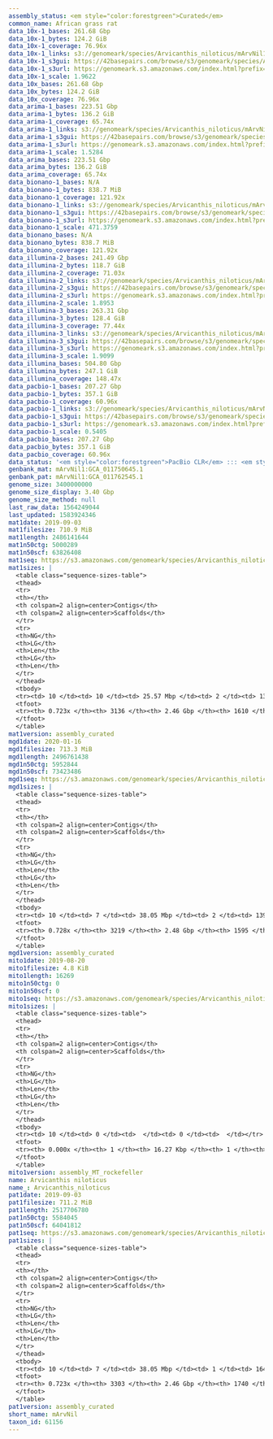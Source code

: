 ```yaml
---
assembly_status: <em style="color:forestgreen">Curated</em>
common_name: African grass rat
data_10x-1_bases: 261.68 Gbp
data_10x-1_bytes: 124.2 GiB
data_10x-1_coverage: 76.96x
data_10x-1_links: s3://genomeark/species/Arvicanthis_niloticus/mArvNil1/genomic_data/10x/<br>
data_10x-1_s3gui: https://42basepairs.com/browse/s3/genomeark/species/Arvicanthis_niloticus/mArvNil1/genomic_data/10x/
data_10x-1_s3url: https://genomeark.s3.amazonaws.com/index.html?prefix=species/Arvicanthis_niloticus/mArvNil1/genomic_data/10x/
data_10x-1_scale: 1.9622
data_10x_bases: 261.68 Gbp
data_10x_bytes: 124.2 GiB
data_10x_coverage: 76.96x
data_arima-1_bases: 223.51 Gbp
data_arima-1_bytes: 136.2 GiB
data_arima-1_coverage: 65.74x
data_arima-1_links: s3://genomeark/species/Arvicanthis_niloticus/mArvNil1/genomic_data/arima/<br>
data_arima-1_s3gui: https://42basepairs.com/browse/s3/genomeark/species/Arvicanthis_niloticus/mArvNil1/genomic_data/arima/
data_arima-1_s3url: https://genomeark.s3.amazonaws.com/index.html?prefix=species/Arvicanthis_niloticus/mArvNil1/genomic_data/arima/
data_arima-1_scale: 1.5284
data_arima_bases: 223.51 Gbp
data_arima_bytes: 136.2 GiB
data_arima_coverage: 65.74x
data_bionano-1_bases: N/A
data_bionano-1_bytes: 838.7 MiB
data_bionano-1_coverage: 121.92x
data_bionano-1_links: s3://genomeark/species/Arvicanthis_niloticus/mArvNil1/genomic_data/bionano/<br>
data_bionano-1_s3gui: https://42basepairs.com/browse/s3/genomeark/species/Arvicanthis_niloticus/mArvNil1/genomic_data/bionano/
data_bionano-1_s3url: https://genomeark.s3.amazonaws.com/index.html?prefix=species/Arvicanthis_niloticus/mArvNil1/genomic_data/bionano/
data_bionano-1_scale: 471.3759
data_bionano_bases: N/A
data_bionano_bytes: 838.7 MiB
data_bionano_coverage: 121.92x
data_illumina-2_bases: 241.49 Gbp
data_illumina-2_bytes: 118.7 GiB
data_illumina-2_coverage: 71.03x
data_illumina-2_links: s3://genomeark/species/Arvicanthis_niloticus/mArvNil2/genomic_data/illumina/<br>
data_illumina-2_s3gui: https://42basepairs.com/browse/s3/genomeark/species/Arvicanthis_niloticus/mArvNil2/genomic_data/illumina/
data_illumina-2_s3url: https://genomeark.s3.amazonaws.com/index.html?prefix=species/Arvicanthis_niloticus/mArvNil2/genomic_data/illumina/
data_illumina-2_scale: 1.8953
data_illumina-3_bases: 263.31 Gbp
data_illumina-3_bytes: 128.4 GiB
data_illumina-3_coverage: 77.44x
data_illumina-3_links: s3://genomeark/species/Arvicanthis_niloticus/mArvNil3/genomic_data/illumina/<br>
data_illumina-3_s3gui: https://42basepairs.com/browse/s3/genomeark/species/Arvicanthis_niloticus/mArvNil3/genomic_data/illumina/
data_illumina-3_s3url: https://genomeark.s3.amazonaws.com/index.html?prefix=species/Arvicanthis_niloticus/mArvNil3/genomic_data/illumina/
data_illumina-3_scale: 1.9099
data_illumina_bases: 504.80 Gbp
data_illumina_bytes: 247.1 GiB
data_illumina_coverage: 148.47x
data_pacbio-1_bases: 207.27 Gbp
data_pacbio-1_bytes: 357.1 GiB
data_pacbio-1_coverage: 60.96x
data_pacbio-1_links: s3://genomeark/species/Arvicanthis_niloticus/mArvNil1/genomic_data/pacbio/<br>
data_pacbio-1_s3gui: https://42basepairs.com/browse/s3/genomeark/species/Arvicanthis_niloticus/mArvNil1/genomic_data/pacbio/
data_pacbio-1_s3url: https://genomeark.s3.amazonaws.com/index.html?prefix=species/Arvicanthis_niloticus/mArvNil1/genomic_data/pacbio/
data_pacbio-1_scale: 0.5405
data_pacbio_bases: 207.27 Gbp
data_pacbio_bytes: 357.1 GiB
data_pacbio_coverage: 60.96x
data_status: '<em style="color:forestgreen">PacBio CLR</em> ::: <em style="color:forestgreen">10x</em> ::: <em style="color:forestgreen">Arima</em> ::: <em style="color:forestgreen">Illumina</em>'
genbank_mat: mArvNil1:GCA_011750645.1
genbank_pat: mArvNil1:GCA_011762545.1
genome_size: 3400000000
genome_size_display: 3.40 Gbp
genome_size_method: null
last_raw_data: 1564249044
last_updated: 1583924346
mat1date: 2019-09-03
mat1filesize: 710.9 MiB
mat1length: 2486141644
mat1n50ctg: 5000289
mat1n50scf: 63826408
mat1seq: https://s3.amazonaws.com/genomeark/species/Arvicanthis_niloticus/mArvNil1/assembly_curated/mArvNil1.mat.decon.20190903.fasta.gz
mat1sizes: |
  <table class="sequence-sizes-table">
  <thead>
  <tr>
  <th></th>
  <th colspan=2 align=center>Contigs</th>
  <th colspan=2 align=center>Scaffolds</th>
  </tr>
  <tr>
  <th>NG</th>
  <th>LG</th>
  <th>Len</th>
  <th>LG</th>
  <th>Len</th>
  </tr>
  </thead>
  <tbody>
  <tr><td> 10 </td><td> 10 </td><td> 25.57 Mbp </td><td> 2 </td><td> 139.09 Mbp </td></tr>  <tr><td> 20 </td><td> 28 </td><td> 16.42 Mbp </td><td> 4 </td><td> 131.09 Mbp </td></tr>  <tr><td> 30 </td><td> 54 </td><td> 11.48 Mbp </td><td> 8 </td><td> 88.78 Mbp </td></tr>  <tr><td> 40 </td><td> 89 </td><td> 7.78 Mbp </td><td> 12 </td><td> 78.78 Mbp </td></tr>  <tr style="background-color:#cccccc;"><td> 50 </td><td> 142 </td><td style="background-color:#88ff88;"> 5.00 Mbp </td><td> 16 </td><td style="background-color:#88ff88;"> 63.83 Mbp </td></tr>  <tr><td> 60 </td><td> 262 </td><td> 1.62 Mbp </td><td> 23 </td><td> 48.51 Mbp </td></tr>  <tr><td> 70 </td><td> 1417 </td><td> 76.53 Kbp </td><td> 43 </td><td> 0.84 Mbp </td></tr>  <tr><td> 80 </td><td> 0 </td><td>  </td><td> 0 </td><td>  </td></tr>  <tr><td> 90 </td><td> 0 </td><td>  </td><td> 0 </td><td>  </td></tr>  <tr><td> 100 </td><td> 0 </td><td>  </td><td> 0 </td><td>  </td></tr>  </tbody>
  <tfoot>
  <tr><th> 0.723x </th><th> 3136 </th><th> 2.46 Gbp </th><th> 1610 </th><th> 2.49 Gbp </th></tr>
  </tfoot>
  </table>
mat1version: assembly_curated
mgd1date: 2020-01-16
mgd1filesize: 713.3 MiB
mgd1length: 2496761438
mgd1n50ctg: 5952844
mgd1n50scf: 73423486
mgd1seq: https://s3.amazonaws.com/genomeark/species/Arvicanthis_niloticus/mArvNil1/assembly_curated/mArvNil1.pat.X.cur.20200116.fasta.gz
mgd1sizes: |
  <table class="sequence-sizes-table">
  <thead>
  <tr>
  <th></th>
  <th colspan=2 align=center>Contigs</th>
  <th colspan=2 align=center>Scaffolds</th>
  </tr>
  <tr>
  <th>NG</th>
  <th>LG</th>
  <th>Len</th>
  <th>LG</th>
  <th>Len</th>
  </tr>
  </thead>
  <tbody>
  <tr><td> 10 </td><td> 7 </td><td> 38.05 Mbp </td><td> 2 </td><td> 139.27 Mbp </td></tr>  <tr><td> 20 </td><td> 18 </td><td> 23.56 Mbp </td><td> 4 </td><td> 130.35 Mbp </td></tr>  <tr><td> 30 </td><td> 38 </td><td> 13.77 Mbp </td><td> 7 </td><td> 91.43 Mbp </td></tr>  <tr><td> 40 </td><td> 67 </td><td> 9.47 Mbp </td><td> 11 </td><td> 80.94 Mbp </td></tr>  <tr style="background-color:#cccccc;"><td> 50 </td><td> 112 </td><td style="background-color:#88ff88;"> 5.95 Mbp </td><td> 16 </td><td style="background-color:#88ff88;"> 73.42 Mbp </td></tr>  <tr><td> 60 </td><td> 211 </td><td> 1.75 Mbp </td><td> 22 </td><td> 52.02 Mbp </td></tr>  <tr><td> 70 </td><td> 1193 </td><td> 91.15 Kbp </td><td> 32 </td><td> 6.38 Mbp </td></tr>  <tr><td> 80 </td><td> 0 </td><td>  </td><td> 0 </td><td>  </td></tr>  <tr><td> 90 </td><td> 0 </td><td>  </td><td> 0 </td><td>  </td></tr>  <tr><td> 100 </td><td> 0 </td><td>  </td><td> 0 </td><td>  </td></tr>  </tbody>
  <tfoot>
  <tr><th> 0.728x </th><th> 3219 </th><th> 2.48 Gbp </th><th> 1595 </th><th> 2.50 Gbp </th></tr>
  </tfoot>
  </table>
mgd1version: assembly_curated
mito1date: 2019-08-20
mito1filesize: 4.8 KiB
mito1length: 16269
mito1n50ctg: 0
mito1n50scf: 0
mito1seq: https://s3.amazonaws.com/genomeark/species/Arvicanthis_niloticus/mArvNil1/assembly_MT_rockefeller/mArvNil1.MT.20190820.fasta.gz
mito1sizes: |
  <table class="sequence-sizes-table">
  <thead>
  <tr>
  <th></th>
  <th colspan=2 align=center>Contigs</th>
  <th colspan=2 align=center>Scaffolds</th>
  </tr>
  <tr>
  <th>NG</th>
  <th>LG</th>
  <th>Len</th>
  <th>LG</th>
  <th>Len</th>
  </tr>
  </thead>
  <tbody>
  <tr><td> 10 </td><td> 0 </td><td>  </td><td> 0 </td><td>  </td></tr>  <tr><td> 20 </td><td> 0 </td><td>  </td><td> 0 </td><td>  </td></tr>  <tr><td> 30 </td><td> 0 </td><td>  </td><td> 0 </td><td>  </td></tr>  <tr><td> 40 </td><td> 0 </td><td>  </td><td> 0 </td><td>  </td></tr>  <tr style="background-color:#cccccc;"><td> 50 </td><td> 0 </td><td style="background-color:#ff8888;">  </td><td> 0 </td><td style="background-color:#ff8888;">  </td></tr>  <tr><td> 60 </td><td> 0 </td><td>  </td><td> 0 </td><td>  </td></tr>  <tr><td> 70 </td><td> 0 </td><td>  </td><td> 0 </td><td>  </td></tr>  <tr><td> 80 </td><td> 0 </td><td>  </td><td> 0 </td><td>  </td></tr>  <tr><td> 90 </td><td> 0 </td><td>  </td><td> 0 </td><td>  </td></tr>  <tr><td> 100 </td><td> 0 </td><td>  </td><td> 0 </td><td>  </td></tr>  </tbody>
  <tfoot>
  <tr><th> 0.000x </th><th> 1 </th><th> 16.27 Kbp </th><th> 1 </th><th> 16.27 Kbp </th></tr>
  </tfoot>
  </table>
mito1version: assembly_MT_rockefeller
name: Arvicanthis niloticus
name_: Arvicanthis_niloticus
pat1date: 2019-09-03
pat1filesize: 711.2 MiB
pat1length: 2517706780
pat1n50ctg: 5584045
pat1n50scf: 64041812
pat1seq: https://s3.amazonaws.com/genomeark/species/Arvicanthis_niloticus/mArvNil1/assembly_curated/mArvNil1.pat.decon.20190903.fasta.gz
pat1sizes: |
  <table class="sequence-sizes-table">
  <thead>
  <tr>
  <th></th>
  <th colspan=2 align=center>Contigs</th>
  <th colspan=2 align=center>Scaffolds</th>
  </tr>
  <tr>
  <th>NG</th>
  <th>LG</th>
  <th>Len</th>
  <th>LG</th>
  <th>Len</th>
  </tr>
  </thead>
  <tbody>
  <tr><td> 10 </td><td> 7 </td><td> 38.05 Mbp </td><td> 1 </td><td> 164.71 Mbp </td></tr>  <tr><td> 20 </td><td> 18 </td><td> 23.56 Mbp </td><td> 3 </td><td> 135.23 Mbp </td></tr>  <tr><td> 30 </td><td> 38 </td><td> 13.77 Mbp </td><td> 6 </td><td> 91.55 Mbp </td></tr>  <tr><td> 40 </td><td> 67 </td><td> 9.55 Mbp </td><td> 11 </td><td> 78.14 Mbp </td></tr>  <tr style="background-color:#cccccc;"><td> 50 </td><td> 112 </td><td style="background-color:#88ff88;"> 5.58 Mbp </td><td> 15 </td><td style="background-color:#88ff88;"> 64.04 Mbp </td></tr>  <tr><td> 60 </td><td> 216 </td><td> 1.65 Mbp </td><td> 22 </td><td> 50.89 Mbp </td></tr>  <tr><td> 70 </td><td> 1458 </td><td> 76.79 Kbp </td><td> 34 </td><td> 4.23 Mbp </td></tr>  <tr><td> 80 </td><td> 0 </td><td>  </td><td> 0 </td><td>  </td></tr>  <tr><td> 90 </td><td> 0 </td><td>  </td><td> 0 </td><td>  </td></tr>  <tr><td> 100 </td><td> 0 </td><td>  </td><td> 0 </td><td>  </td></tr>  </tbody>
  <tfoot>
  <tr><th> 0.723x </th><th> 3303 </th><th> 2.46 Gbp </th><th> 1740 </th><th> 2.52 Gbp </th></tr>
  </tfoot>
  </table>
pat1version: assembly_curated
short_name: mArvNil
taxon_id: 61156
---
```

